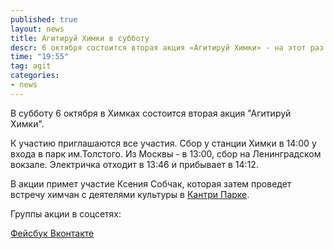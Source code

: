 ```yaml
---
published: true
layout: news
title: Агитируй Химки в субботу
descr: 6 октября состоится вторая акция «Агитируй Химки» - на этот раз в ней примет участие Ксения Собчак
time: "19:55"
tag: agit
categories:
- news
---
```


В субботу 6 октября в Химках состоится вторая акция "Агитируй Химки". 

К участию приглашаются все участия. Сбор у станции Химки в 14:00 у входа в парк им.Толстого. Из Москвы - в 13:00, сбор на Ленинградском вокзале. Электричка отходит в 13:46 и прибывает в 14:12.

В акции примет участие Ксения Собчак, которая затем проведет встречу химчан с деятелями культуры в <a href="http://www.cpark.ru/business/Location/transport/" target="_blank">Кантри Парке</a>. 

Группы акции в соцсетях: 

<a href="http://www.facebook.com/groups/khimki2012/" target="_blank">Фейсбук </a>
<a href="http://vk.com/khimki2012" target="_blank">Вконтакте</a>
